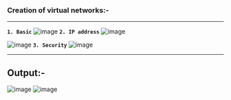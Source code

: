 ### Creation of virtual networks:-
***
**`1. Basic`**
![image](https://user-images.githubusercontent.com/91359308/144701550-a2a4ed63-2225-4183-9952-719266aa8ed1.png)
**`2. IP address`**
![image](https://user-images.githubusercontent.com/91359308/144701438-5c443eb4-02ab-42c9-8d6f-53b5bb8bd74f.png)

![image](https://user-images.githubusercontent.com/91359308/144701471-24fd7a2b-90f4-43f7-a2bc-9ccf73ee113c.png)
**`3. Security`**
![image](https://user-images.githubusercontent.com/91359308/144701477-b495f536-b05f-42fe-a864-59d57bb23fc0.png)

***

## Output:-
![image](https://user-images.githubusercontent.com/91359308/144701519-36265681-e416-4db2-9105-535def0897ba.png)
![image](https://user-images.githubusercontent.com/91359308/144701525-a7848f46-1be3-4351-8346-9de29df8df17.png)

